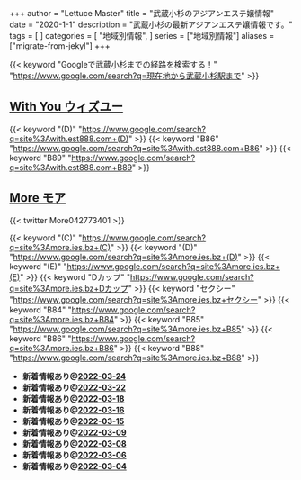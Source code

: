 +++
author = "Lettuce Master"
title = "武蔵小杉のアジアンエステ嬢情報"
date = "2020-1-1"
description = "武蔵小杉の最新アジアンエステ嬢情報です。"
tags = [
]
categories = [
    "地域別情報",
]
series = ["地域別情報"]
aliases = ["migrate-from-jekyl"]
+++

{{< keyword "Googleで武蔵小杉までの経路を検索する！" "https://www.google.com/search?q=現在地から武蔵小杉駅まで" >}}

## [With You ウィズユー](http://with.est888.com/)
{{< keyword "(D)" "https://www.google.com/search?q=site%3Awith.est888.com+(D)" >}} {{< keyword "B86" "https://www.google.com/search?q=site%3Awith.est888.com+B86" >}} {{< keyword "B89" "https://www.google.com/search?q=site%3Awith.est888.com+B89" >}} 

## [More モア](https://more.ies.bz/)


{{< twitter More042773401 >}}

{{< keyword "(C)" "https://www.google.com/search?q=site%3Amore.ies.bz+(C)" >}} {{< keyword "(D)" "https://www.google.com/search?q=site%3Amore.ies.bz+(D)" >}} {{< keyword "(E)" "https://www.google.com/search?q=site%3Amore.ies.bz+(E)" >}} {{< keyword "Dカップ" "https://www.google.com/search?q=site%3Amore.ies.bz+Dカップ" >}} {{< keyword "セクシー" "https://www.google.com/search?q=site%3Amore.ies.bz+セクシー" >}} {{< keyword "B84" "https://www.google.com/search?q=site%3Amore.ies.bz+B84" >}} {{< keyword "B85" "https://www.google.com/search?q=site%3Amore.ies.bz+B85" >}} {{< keyword "B86" "https://www.google.com/search?q=site%3Amore.ies.bz+B86" >}} {{< keyword "B88" "https://www.google.com/search?q=site%3Amore.ies.bz+B88" >}} 

- **新着情報あり@[2022-03-24](/post/2022-03-24)**
- **新着情報あり@[2022-03-22](/post/2022-03-22)**
- **新着情報あり@[2022-03-18](/post/2022-03-18)**
- **新着情報あり@[2022-03-16](/post/2022-03-16)**
- **新着情報あり@[2022-03-15](/post/2022-03-15)**
- **新着情報あり@[2022-03-09](/post/2022-03-09)**
- **新着情報あり@[2022-03-08](/post/2022-03-08)**
- **新着情報あり@[2022-03-06](/post/2022-03-06)**
- **新着情報あり@[2022-03-04](/post/2022-03-04)**
